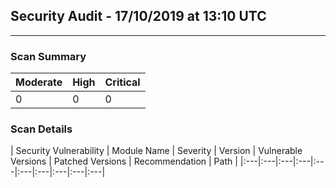 ## Security Audit - 17/10/2019 at 13:10 UTC
-- -

### Scan Summary

| Moderate | High | Critical |
|:---|:---|:---|
| 0 | 0 | 0 |


### Scan Details

| Security Vulnerability | Module Name | Severity | Version | Vulnerable Versions | Patched Versions | Recommendation | Path |
|:---|:---|:---|:---|:---|:---|:---|:---|:---|:---|

